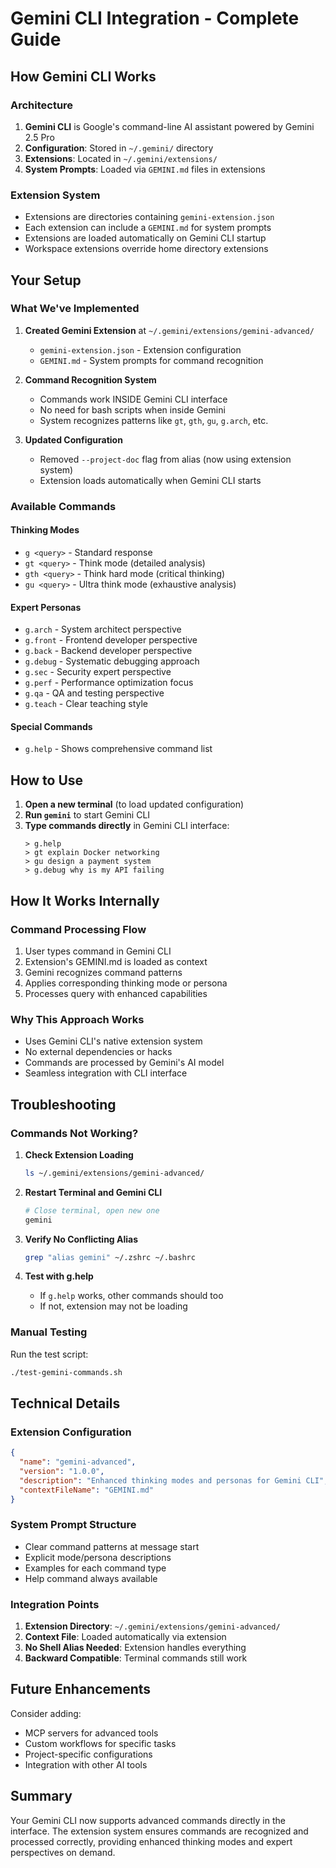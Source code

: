 # Gemini CLI Integration - Complete Guide

## How Gemini CLI Works

### Architecture
1. **Gemini CLI** is Google's command-line AI assistant powered by Gemini 2.5 Pro
2. **Configuration**: Stored in `~/.gemini/` directory
3. **Extensions**: Located in `~/.gemini/extensions/` 
4. **System Prompts**: Loaded via `GEMINI.md` files in extensions

### Extension System
- Extensions are directories containing `gemini-extension.json`
- Each extension can include a `GEMINI.md` for system prompts
- Extensions are loaded automatically on Gemini CLI startup
- Workspace extensions override home directory extensions

## Your Setup

### What We've Implemented

1. **Created Gemini Extension** at `~/.gemini/extensions/gemini-advanced/`
   - `gemini-extension.json` - Extension configuration
   - `GEMINI.md` - System prompts for command recognition

2. **Command Recognition System**
   - Commands work INSIDE Gemini CLI interface
   - No need for bash scripts when inside Gemini
   - System recognizes patterns like `gt`, `gth`, `gu`, `g.arch`, etc.

3. **Updated Configuration**
   - Removed `--project-doc` flag from alias (now using extension system)
   - Extension loads automatically when Gemini CLI starts

### Available Commands

#### Thinking Modes
- `g <query>` - Standard response
- `gt <query>` - Think mode (detailed analysis)
- `gth <query>` - Think hard mode (critical thinking)
- `gu <query>` - Ultra think mode (exhaustive analysis)

#### Expert Personas
- `g.arch` - System architect perspective
- `g.front` - Frontend developer perspective
- `g.back` - Backend developer perspective
- `g.debug` - Systematic debugging approach
- `g.sec` - Security expert perspective
- `g.perf` - Performance optimization focus
- `g.qa` - QA and testing perspective
- `g.teach` - Clear teaching style

#### Special Commands
- `g.help` - Shows comprehensive command list

## How to Use

1. **Open a new terminal** (to load updated configuration)
2. **Run `gemini`** to start Gemini CLI
3. **Type commands directly** in Gemini CLI interface:
   ```
   > g.help
   > gt explain Docker networking
   > gu design a payment system
   > g.debug why is my API failing
   ```

## How It Works Internally

### Command Processing Flow
1. User types command in Gemini CLI
2. Extension's GEMINI.md is loaded as context
3. Gemini recognizes command patterns
4. Applies corresponding thinking mode or persona
5. Processes query with enhanced capabilities

### Why This Approach Works
- Uses Gemini CLI's native extension system
- No external dependencies or hacks
- Commands are processed by Gemini's AI model
- Seamless integration with CLI interface

## Troubleshooting

### Commands Not Working?

1. **Check Extension Loading**
   ```bash
   ls ~/.gemini/extensions/gemini-advanced/
   ```

2. **Restart Terminal and Gemini CLI**
   ```bash
   # Close terminal, open new one
   gemini
   ```

3. **Verify No Conflicting Alias**
   ```bash
   grep "alias gemini" ~/.zshrc ~/.bashrc
   ```

4. **Test with g.help**
   - If `g.help` works, other commands should too
   - If not, extension may not be loading

### Manual Testing
Run the test script:
```bash
./test-gemini-commands.sh
```

## Technical Details

### Extension Configuration
```json
{
  "name": "gemini-advanced",
  "version": "1.0.0",
  "description": "Enhanced thinking modes and personas for Gemini CLI",
  "contextFileName": "GEMINI.md"
}
```

### System Prompt Structure
- Clear command patterns at message start
- Explicit mode/persona descriptions
- Examples for each command type
- Help command always available

### Integration Points
1. **Extension Directory**: `~/.gemini/extensions/gemini-advanced/`
2. **Context File**: Loaded automatically via extension
3. **No Shell Alias Needed**: Extension handles everything
4. **Backward Compatible**: Terminal commands still work

## Future Enhancements

Consider adding:
- MCP servers for advanced tools
- Custom workflows for specific tasks
- Project-specific configurations
- Integration with other AI tools

## Summary

Your Gemini CLI now supports advanced commands directly in the interface. The extension system ensures commands are recognized and processed correctly, providing enhanced thinking modes and expert perspectives on demand.